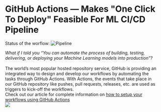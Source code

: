 # GitHub Actions — Makes "One Click To Deploy" Feasible For ML CI/CD Pipeline

Status of the worflow: ![Pipeline](https://github.com/developers-cosmos/ML-CICD-GitHubActions/workflows/Pipeline/badge.svg?branch=master)

<i>What if I told you “You can automate the process of building, testing, delivering, or deploying your Machine Learning models into production”?</i><br><br>
The world’s most popular hosted repository service, GitHub is providing an integrated way to design and develop our workflows by automating the tasks through GitHub Actions. With Actions, the events that take place in our GitHub repository like pushes, pull requests, releases, etc. are used as triggers to kick-off the workflows.<br>
Check out our article for complete information on [how to setup your workflows using GitHub Actions](https://towardsdatascience.com/github-actions-makes-one-click-to-deploy-feasible-for-ml-ci-cd-pipeline-61470ed3edbc)
<br>
<img src="https://miro.medium.com/max/2000/1*sTBnbcU45ZjJD1MPAe0aTA.png">

